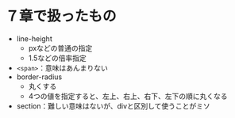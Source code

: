 # ７章で扱ったもの
- line-height
    - pxなどの普通の指定
    - 1.5などの倍率指定
- `<span>`：意味はあんまりない
- border-radius
    - 丸くする
    - 4つの値を指定すると、左上、右上、右下、左下の順に丸くなる
- section：難しい意味はないが、divと区別して使うことがミソ